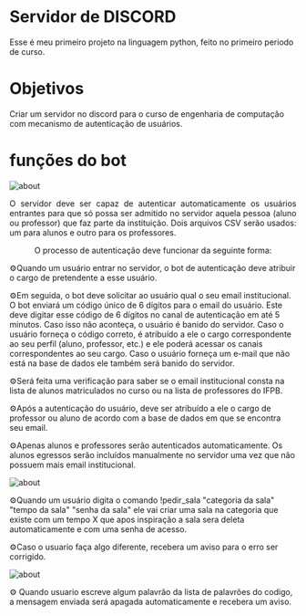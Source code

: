 # Servidor de DISCORD
Esse é meu primeiro projeto na linguagem python, feito no primeiro periodo de curso.

# Objetivos
Criar um servidor no discord para o curso de engenharia de computação com mecanismo de autenticação de usuários.

# funções do bot
![about](https://img.shields.io/badge/-Autenticação:-blue
)

 <p align = "justify">O servidor deve ser capaz de autenticar automaticamente os usuários entrantes para que só possa ser admitido no servidor aquela pessoa (aluno ou professor) que faz parte da instituição. Dois arquivos CSV serão usados: um para alunos e outro para os professores.

<p align = "center"> O processo de autenticação deve funcionar da seguinte forma:
<p>
⚙️Quando um usuário entrar no servidor, o bot de autenticação deve atribuir o cargo de pretendente a esse usuário.
<p>
<p>
⚙️Em seguida, o bot deve solicitar ao usuário qual o seu email institucional. O bot enviará um código único de 6 dígitos para o email do usuário. Este deve digitar esse código de 6 dígitos no canal de autenticação em até 5 minutos. Caso isso não aconteça, o usuário é banido do servidor. Caso o usuário forneça o código correto, é atribuído a ele o cargo correspondente ao seu perfil (aluno, professor, etc.) e ele poderá acessar os canais correspondentes ao seu cargo. Caso o usuário forneça um e-mail que não está na base de dados ele também será banido do servidor.
<p>
<p>
⚙️Será feita uma verificação para saber se o email institucional consta na lista de alunos matriculados no curso ou na lista de professores do IFPB.
<p>
<p>
⚙️Após a autenticação do usuário, deve ser atribuído a ele o cargo de professor ou aluno de acordo com a base de dados em que se encontra seu email.
<p>
<p>
⚙️Apenas alunos e professores serão autenticados automaticamente. Os alunos egressos serão incluídos manualmente no servidor uma vez que não possuem mais email institucional.

![about](https://img.shields.io/badge/-Criação%20de%20sala:-blue
)

<p>
⚙️Quando um usuário digita o comando !pedir_sala "categoria da sala" "tempo da sala" "senha da sala"
ele vai criar uma sala na categoria que existe com um tempo X que apos inspiração a sala sera deleta automaticamente e com uma senha de acesso.
<p>
<p>
⚙️Caso o usuario faça algo diferente, recebera um aviso para o erro ser corrigido.
<p>

![about](https://img.shields.io/badge/-Sem%20Palavrões:-blue
)

<p>
⚙️ Quando usuario escreve algum palavrão da lista de palavrões do codigo, a mensagem enviada será apagada automaticamente e recebera um aviso.
<p>
